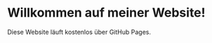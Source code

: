 <!DOCTYPE html>
<html lang="de">
<head>
  <meta charset="UTF-8">
  <title>Meine erste GitHub Website</title>
</head>
<body>
  <h1>Willkommen auf meiner Website!</h1>
  <p>Diese Website läuft kostenlos über GitHub Pages.</p>
</body>
</html>
